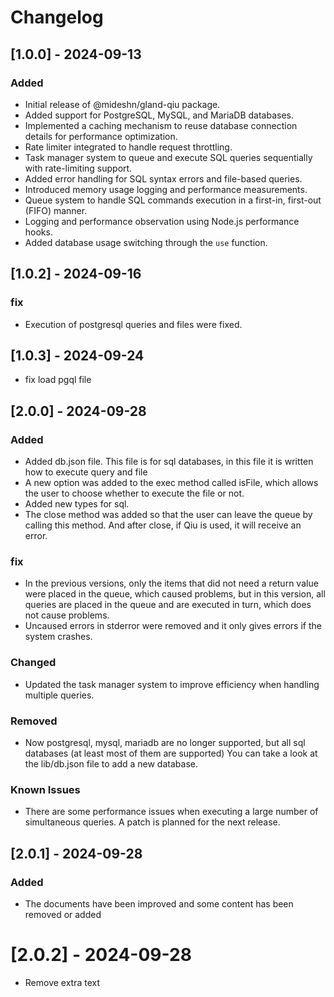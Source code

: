 # Changelog

## [1.0.0] - 2024-09-13

### Added

- Initial release of @mideshn/gland-qiu package.
- Added support for PostgreSQL, MySQL, and MariaDB databases.
- Implemented a caching mechanism to reuse database connection details for performance optimization.
- Rate limiter integrated to handle request throttling.
- Task manager system to queue and execute SQL queries sequentially with rate-limiting support.
- Added error handling for SQL syntax errors and file-based queries.
- Introduced memory usage logging and performance measurements.
- Queue system to handle SQL commands execution in a first-in, first-out (FIFO) manner.
- Logging and performance observation using Node.js performance hooks.
- Added database usage switching through the `use` function.

## [1.0.2] - 2024-09-16

### fix

- Execution of postgresql queries and files were fixed.

## [1.0.3] - 2024-09-24

- fix load pgql file

## [2.0.0] - 2024-09-28

### Added

- Added db.json file. This file is for sql databases, in this file it is written how to execute query and file
- A new option was added to the exec method called isFile, which allows the user to choose whether to execute the file or not.
- Added new types for sql.
- The close method was added so that the user can leave the queue by calling this method. And after close, if Qiu is used, it will receive an error.

### fix

- In the previous versions, only the items that did not need a return value were placed in the queue, which caused problems, but in this version, all queries are placed in the queue and are executed in turn, which does not cause problems.
- Uncaused errors in stderror were removed and it only gives errors if the system crashes.

### Changed

- Updated the task manager system to improve efficiency when handling multiple queries.

### Removed

- Now postgresql, mysql, mariadb are no longer supported, but all sql databases (at least most of them are supported) You can take a look at the lib/db.json file to add a new database.

### Known Issues

- There are some performance issues when executing a large number of simultaneous queries. A patch is planned for the next release.

## [2.0.1] - 2024-09-28

### Added

- The documents have been improved and some content has been removed or added

# [2.0.2] - 2024-09-28

- Remove extra text
